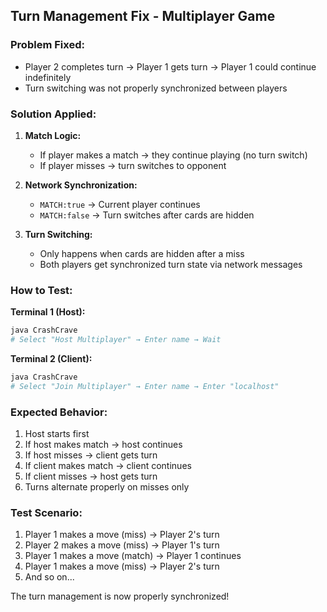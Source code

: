 ## Turn Management Fix - Multiplayer Game

### Problem Fixed:
- Player 2 completes turn → Player 1 gets turn → Player 1 could continue indefinitely
- Turn switching was not properly synchronized between players

### Solution Applied:

1. **Match Logic:**
   - If player makes a match → they continue playing (no turn switch)
   - If player misses → turn switches to opponent

2. **Network Synchronization:**
   - `MATCH:true` → Current player continues
   - `MATCH:false` → Turn switches after cards are hidden

3. **Turn Switching:**
   - Only happens when cards are hidden after a miss
   - Both players get synchronized turn state via network messages

### How to Test:

**Terminal 1 (Host):**
```powershell
java CrashCrave
# Select "Host Multiplayer" → Enter name → Wait
```

**Terminal 2 (Client):**
```powershell
java CrashCrave
# Select "Join Multiplayer" → Enter name → Enter "localhost"
```

### Expected Behavior:
1. Host starts first
2. If host makes match → host continues
3. If host misses → client gets turn
4. If client makes match → client continues  
5. If client misses → host gets turn
6. Turns alternate properly on misses only

### Test Scenario:
1. Player 1 makes a move (miss) → Player 2's turn
2. Player 2 makes a move (miss) → Player 1's turn
3. Player 1 makes a move (match) → Player 1 continues
4. Player 1 makes a move (miss) → Player 2's turn
5. And so on...

The turn management is now properly synchronized!
